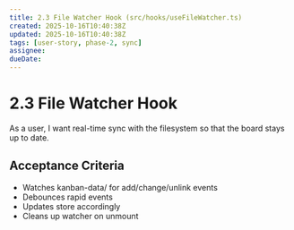```yaml
---
title: 2.3 File Watcher Hook (src/hooks/useFileWatcher.ts)
created: 2025-10-16T10:40:38Z
updated: 2025-10-16T10:40:38Z
tags: [user-story, phase-2, sync]
assignee:
dueDate:
---
```


# 2.3 File Watcher Hook

As a user, I want real-time sync with the filesystem so that the board stays up to date.

## Acceptance Criteria

- Watches kanban-data/ for add/change/unlink events
- Debounces rapid events
- Updates store accordingly
- Cleans up watcher on unmount
